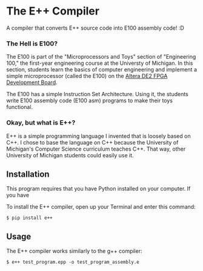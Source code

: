# The E++ Compiler

A compiler that converts E++ source code into E100 assembly code! :D

### The Hell is E100?

The E100 is part of the "Microprocessors and Toys" section of "Engineering 100," the first-year engineering course at the Universty of Michigan. In this section, students learn the basics of computer engineering and implement a simple microprocessor (called the E100) on the [Altera DE2 FPGA Development Board](http://wl.altera.com/education/univ/materials/boards/de2/unv-de2-board.html).

The E100 has a simple Instruction Set Architecture. Using it, the students write E100 assembly code (E100 asm) programs to make their toys functional.

### Okay, but what is E++?

E++ is a simple programming language I invented that is loosely based on C++. I chose to base the language on C++ because the University of Michigan's Computer Science curriculum teaches C++. That way, other University of Michigan students could easily use it.

## Installation

This program requires that you have Python installed on your computer. If you have

To install the E++ compiler, open up your Terminal and enter this command:

```
$ pip install e++
```

## Usage

The E++ compiler works similarly to the g++ compiler:

```
$ e++ test_program.epp -o test_program_assembly.e
```
